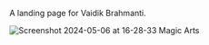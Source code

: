 A landing page for Vaidik Brahmanti.

![Screenshot 2024-05-06 at 16-28-33 Magic Arts](https://github.com/MarutiBandagar9121/vaidikBrahmanti/assets/98071197/6ba93042-281a-47fc-82f4-5aa12cb5a010)


